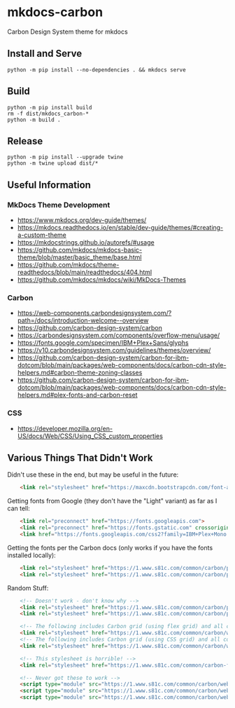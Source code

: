 mkdocs-carbon
===============================================================================
Carbon Design System theme for mkdocs


Install and Serve
-------------------------------------------------------------------------------
```
python -m pip install --no-dependencies . && mkdocs serve
```


Build
-------------------------------------------------------------------------------
```
python -m pip install build
rm -f dist/mkdocs_carbon-*
python -m build .
```


Release
-------------------------------------------------------------------------------
```
python -m pip install --upgrade twine
python -m twine upload dist/*
```

Useful Information
-------------------------------------------------------------------------------

### MkDocs Theme Development
- https://www.mkdocs.org/dev-guide/themes/
- https://mkdocs.readthedocs.io/en/stable/dev-guide/themes/#creating-a-custom-theme
- https://mkdocstrings.github.io/autorefs/#usage
- https://github.com/mkdocs/mkdocs-basic-theme/blob/master/basic_theme/base.html
- https://github.com/mkdocs/theme-readthedocs/blob/main/readthedocs/404.html
- https://github.com/mkdocs/mkdocs/wiki/MkDocs-Themes

### Carbon
- https://web-components.carbondesignsystem.com/?path=/docs/introduction-welcome--overview
- https://github.com/carbon-design-system/carbon
- https://carbondesignsystem.com/components/overflow-menu/usage/
- https://fonts.google.com/specimen/IBM+Plex+Sans/glyphs
- https://v10.carbondesignsystem.com/guidelines/themes/overview/
- https://github.com/carbon-design-system/carbon-for-ibm-dotcom/blob/main/packages/web-components/docs/carbon-cdn-style-helpers.md#carbon-theme-zoning-classes
- https://github.com/carbon-design-system/carbon-for-ibm-dotcom/blob/main/packages/web-components/docs/carbon-cdn-style-helpers.md#plex-fonts-and-carbon-reset

### CSS
- https://developer.mozilla.org/en-US/docs/Web/CSS/Using_CSS_custom_properties


Various Things That Didn't Work
-------------------------------------------------------------------------------
Didn't use these in the end, but may be useful in the future:
```html
    <link rel="stylesheet" href="https://maxcdn.bootstrapcdn.com/font-awesome/4.3.0/css/font-awesome.min.css">
```

Getting fonts from Google (they don't have the "Light" variant) as far as I can tell:

```html
    <link rel="preconnect" href="https://fonts.googleapis.com">
    <link rel="preconnect" href="https://fonts.gstatic.com" crossorigin>
    <link href="https://fonts.googleapis.com/css2?family=IBM+Plex+Mono:wght@300&family=IBM+Plex+Sans:wght@300&display=swap" rel="stylesheet">
```

Getting the fonts per the Carbon docs (only works if you have the fonts installed locally):
```html
    <link rel="stylesheet" href="https://1.www.s81c.com/common/carbon/plex/mono.css" />
    <link rel="stylesheet" href="https://1.www.s81c.com/common/carbon/plex/sans.css" />
```

Random Stuff:
```html
    <!-- Doesn't work - don't know why -->
    <link rel="stylesheet" href="https://1.www.s81c.com/common/carbon/plex/mono.css" />
    <link rel="stylesheet" href="https://1.www.s81c.com/common/carbon/plex/sans.css" />

    <!-- The following includes Carbon grid (using flex grid) and all corresponding grid classes -->
    <link rel="stylesheet" href="https://1.www.s81c.com/common/carbon/web-components/version/v2.15.0/grid.css" />
    <!-- The following includes Carbon grid (using CSS grid) and all corresponding grid classes -->
    <link rel="stylesheet" href="https://1.www.s81c.com/common/carbon/web-components/version/v2.15.0/cssgrid.css" />

    <!-- This stylesheet is horrible! -->
    <link rel="stylesheet" href="https://1.www.s81c.com/common/carbon-for-ibm-dotcom/tag/v1/latest/plex.css"/>

    <!-- Never got these to work -->
    <script type="module" src="https://1.www.s81c.com/common/carbon/web-components/version/v2.15.0/dropdown.min.js"></script>
    <script type="module" src="https://1.www.s81c.com/common/carbon/web-components/version/v2.15.0/code-snippet.min.js"></script>
    <script type="module" src="https://1.www.s81c.com/common/carbon/web-components/version/v2.15.0/overflow-menu.min.js"></script>
```

